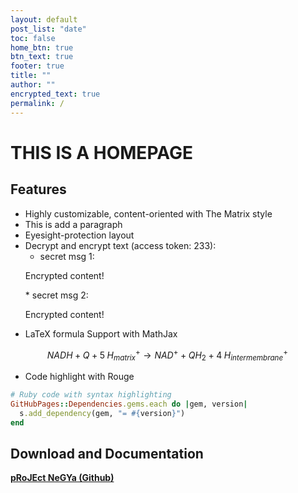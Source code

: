 ```yaml
---
layout: default
post_list: "date"
toc: false
home_btn: true
btn_text: true
footer: true
title: ""
author: ""
encrypted_text: true
permalink: /
---
```


# THIS IS A HOMEPAGE

##  Features
* Highly customizable, content-oriented with The Matrix style
* This is add a paragraph
* Eyesight-protection layout
* Decrypt and encrypt text (access token: 233): 
  * secret msg 1: 
  <p class="encrypted" id="/MZAf/PKx9jpw8/Jnp7XQQFki2ibGnArZP46W+keVThXquhWwFROEFnbY8eC57Tw==">Encrypted content!</p>
  * secret msg 2: 
  <p class="encrypted" id="G7D+0370pNmixIP1j7teCg1jtm9XCdOWYFH61lcM0LYWlT0hB3rS9raIs=">Encrypted content!</p>
* LaTeX formula Support with MathJax

$$
NADH+Q+5\;H_{matrix}^{+}\rightarrow NAD^{+}+QH_{2}+4\;H_{intermembrane}^{+}\!
$$

* Code highlight with Rouge

```ruby
# Ruby code with syntax highlighting
GitHubPages::Dependencies.gems.each do |gem, version|
  s.add_dependency(gem, "= #{version}")
end
```
## Download and Documentation

[**pRoJEct NeGYa (Github)**](https://github.com/akiritsu/pRoJEct-NeGYa)

